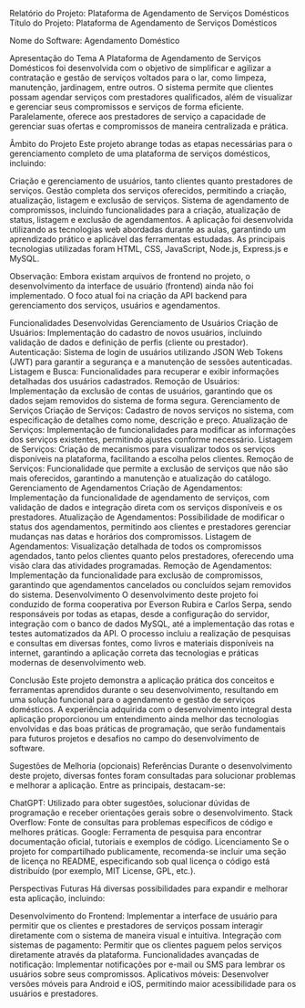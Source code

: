 Relatório do Projeto: Plataforma de Agendamento de Serviços Domésticos
Título do Projeto:
Plataforma de Agendamento de Serviços Domésticos

Nome do Software:
Agendamento Doméstico

Apresentação do Tema
A Plataforma de Agendamento de Serviços Domésticos foi desenvolvida com o objetivo de simplificar e agilizar a contratação e gestão de serviços voltados para o lar, como limpeza, manutenção, jardinagem, entre outros. O sistema permite que clientes possam agendar serviços com prestadores qualificados, além de visualizar e gerenciar seus compromissos e serviços de forma eficiente. Paralelamente, oferece aos prestadores de serviço a capacidade de gerenciar suas ofertas e compromissos de maneira centralizada e prática.

Âmbito do Projeto
Este projeto abrange todas as etapas necessárias para o gerenciamento completo de uma plataforma de serviços domésticos, incluindo:

Criação e gerenciamento de usuários, tanto clientes quanto prestadores de serviços.
Gestão completa dos serviços oferecidos, permitindo a criação, atualização, listagem e exclusão de serviços.
Sistema de agendamento de compromissos, incluindo funcionalidades para a criação, atualização de status, listagem e exclusão de agendamentos.
A aplicação foi desenvolvida utilizando as tecnologias web abordadas durante as aulas, garantindo um aprendizado prático e aplicável das ferramentas estudadas. As principais tecnologias utilizadas foram HTML, CSS, JavaScript, Node.js, Express.js e MySQL.

Observação:
Embora existam arquivos de frontend no projeto, o desenvolvimento da interface de usuário (frontend) ainda não foi implementado. O foco atual foi na criação da API backend para gerenciamento dos serviços, usuários e agendamentos.

Funcionalidades Desenvolvidas
Gerenciamento de Usuários
Criação de Usuários: Implementação do cadastro de novos usuários, incluindo validação de dados e definição de perfis (cliente ou prestador).
Autenticação: Sistema de login de usuários utilizando JSON Web Tokens (JWT) para garantir a segurança e a manutenção de sessões autenticadas.
Listagem e Busca: Funcionalidades para recuperar e exibir informações detalhadas dos usuários cadastrados.
Remoção de Usuários: Implementação da exclusão de contas de usuários, garantindo que os dados sejam removidos do sistema de forma segura.
Gerenciamento de Serviços
Criação de Serviços: Cadastro de novos serviços no sistema, com especificação de detalhes como nome, descrição e preço.
Atualização de Serviços: Implementação de funcionalidades para modificar as informações dos serviços existentes, permitindo ajustes conforme necessário.
Listagem de Serviços: Criação de mecanismos para visualizar todos os serviços disponíveis na plataforma, facilitando a escolha pelos clientes.
Remoção de Serviços: Funcionalidade que permite a exclusão de serviços que não são mais oferecidos, garantindo a manutenção e atualização do catálogo.
Gerenciamento de Agendamentos
Criação de Agendamentos: Implementação da funcionalidade de agendamento de serviços, com validação de dados e integração direta com os serviços disponíveis e os prestadores.
Atualização de Agendamentos: Possibilidade de modificar o status dos agendamentos, permitindo aos clientes e prestadores gerenciar mudanças nas datas e horários dos compromissos.
Listagem de Agendamentos: Visualização detalhada de todos os compromissos agendados, tanto pelos clientes quanto pelos prestadores, oferecendo uma visão clara das atividades programadas.
Remoção de Agendamentos: Implementação da funcionalidade para exclusão de compromissos, garantindo que agendamentos cancelados ou concluídos sejam removidos do sistema.
Desenvolvimento
O desenvolvimento deste projeto foi conduzido de forma cooperativa por Everson Rubira e Carlos Serpa, sendo responsáveis por todas as etapas, desde a configuração do servidor, integração com o banco de dados MySQL, até a implementação das rotas e testes automatizados da API. O processo incluiu a realização de pesquisas e consultas em diversas fontes, como livros e materiais disponíveis na internet, garantindo a aplicação correta das tecnologias e práticas modernas de desenvolvimento web.

Conclusão
Este projeto demonstra a aplicação prática dos conceitos e ferramentas aprendidos durante o seu desenvolvimento, resultando em uma solução funcional para o agendamento e gestão de serviços domésticos. A experiência adquirida com o desenvolvimento integral desta aplicação proporcionou um entendimento ainda melhor das tecnologias envolvidas e das boas práticas de programação, que serão fundamentais para futuros projetos e desafios no campo do desenvolvimento de software.

Sugestões de Melhoria (opcionais)
Referências
Durante o desenvolvimento deste projeto, diversas fontes foram consultadas para solucionar problemas e melhorar a aplicação. Entre as principais, destacam-se:

ChatGPT: Utilizado para obter sugestões, solucionar dúvidas de programação e receber orientações gerais sobre o desenvolvimento.
Stack Overflow: Fonte de consultas para problemas específicos de código e melhores práticas.
Google: Ferramenta de pesquisa para encontrar documentação oficial, tutoriais e exemplos de código.
Licenciamento
Se o projeto for compartilhado publicamente, recomenda-se incluir uma seção de licença no README, especificando sob qual licença o código está distribuído (por exemplo, MIT License, GPL, etc.).

Perspectivas Futuras
Há diversas possibilidades para expandir e melhorar esta aplicação, incluindo:

Desenvolvimento do Frontend: Implementar a interface de usuário para permitir que os clientes e prestadores de serviços possam interagir diretamente com o sistema de maneira visual e intuitiva.
Integração com sistemas de pagamento: Permitir que os clientes paguem pelos serviços diretamente através da plataforma.
Funcionalidades avançadas de notificação: Implementar notificações por e-mail ou SMS para lembrar os usuários sobre seus compromissos.
Aplicativos móveis: Desenvolver versões móveis para Android e iOS, permitindo maior acessibilidade para os usuários e prestadores.
